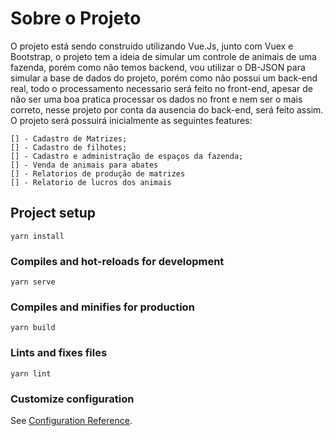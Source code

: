 # Sobre o Projeto
O projeto está sendo construido utilizando Vue.Js, junto com Vuex e Bootstrap, o projeto tem a ideia de simular um controle de animais de uma fazenda, porém como não temos backend, vou utilizar o DB-JSON para simular a base de dados do projeto, porém como não possui um back-end real, todo o processamento necessario será feito no front-end, apesar de não ser uma boa pratica processar os dados no front e nem ser o mais correto, nesse projeto por conta da ausencia do back-end, será feito assim.
O projeto será possuirá inicialmente as seguintes features:

```
[] - Cadastro de Matrizes;
[] - Cadastro de filhotes;
[] - Cadastro e administração de espaços da fazenda;
[] - Venda de animais para abates
[] - Relatorios de produção de matrizes
[] - Relatorio de lucros dos animais
```

## Project setup
```
yarn install
```

### Compiles and hot-reloads for development
```
yarn serve
```

### Compiles and minifies for production
```
yarn build
```

### Lints and fixes files
```
yarn lint
```

### Customize configuration
See [Configuration Reference](https://cli.vuejs.org/config/).
